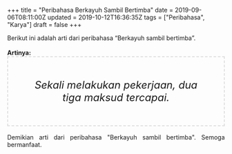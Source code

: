 +++
title = "Peribahasa Berkayuh Sambil Bertimba"
date = 2019-09-06T08:11:00Z
updated = 2019-10-12T16:36:35Z
tags = ["Peribahasa", "Karya"]
draft = false
+++

<div dir="ltr" style="text-align: left;" trbidi="on"><div style="text-align: justify;">Berikut ini adalah arti dari peribahasa “Berkayuh sambil bertimba”.</div><br /><div style="text-align: justify;"><b>Artinya:</b></div><div style="border: 2px dashed #ddd; font-size: 24px; height: auto; margin: 0 auto; padding: 50px; text-align: center; width: auto;"><i>Sekali melakukan pekerjaan, dua tiga maksud tercapai.</i></div><div style="text-align: justify;"><br /></div><div style="text-align: justify;">Demikian arti dari peribahasa "Berkayuh sambil bertimba". Semoga bermanfaat.</div></div>
